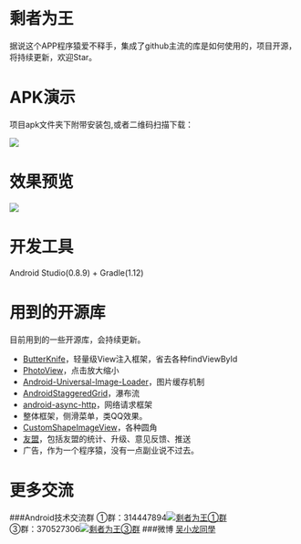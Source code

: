 
剩者为王
===========================
据说这个APP程序猿爱不释手，集成了github主流的库是如何使用的，项目开源，将持续更新，欢迎Star。

APK演示
===========================
项目apk文件夹下附带安装包,或者二维码扫描下载：

![](https://github.com/WuXiaolong/xUse/raw/master/screenshots/qrcode.png)

效果预览
===========================
![](https://github.com/WuXiaolong/xUse/raw/master/screenshots/screenshots.gif)

开发工具
===========================
Android Studio(0.8.9) + Gradle(1.12)

用到的开源库
===========================
目前用到的一些开源库，会持续更新。
* [ButterKnife](https://github.com/JakeWharton/butterknife)，轻量级View注入框架，省去各种findViewById
* [PhotoView](https://github.com/chrisbanes/PhotoView)，点击放大缩小
* [Android-Universal-Image-Loader](https://github.com/nostra13/Android-Universal-Image-Loader)，图片缓存机制
* [AndroidStaggeredGrid](https://github.com/etsy/AndroidStaggeredGrid)，瀑布流
* [android-async-http](https://github.com/loopj/android-async-http)，网络请求框架
* 整体框架，侧滑菜单，类QQ效果。
* [CustomShapeImageView](https://github.com/MostafaGazar/CustomShapeImageView)，各种圆角
* [友盟](http://www.umeng.com/)，包括友盟的统计、升级、意见反馈、推送
* 广告，作为一个程序猿，没有一点副业说不过去。

更多交流
===========================
###Android技术交流群
①群：314447894<a target="_blank" href="http://shang.qq.com/wpa/qunwpa?idkey=d53385cf84362cc7f75360c2d847a573b04ac78deeb567d98f32e13dd95190d9"><img border="0" src="http://pub.idqqimg.com/wpa/images/group.png" alt="剩者为王①群" title="剩者为王①群"></a><br>
③群：370527306<a target="_blank" href="http://shang.qq.com/wpa/qunwpa?idkey=0a992ba077da4c8325cbfef1c9e81f0443ffb782a0f2135c1a8f7326baac58ac"><img border="0" src="http://pub.idqqimg.com/wpa/images/group.png" alt="剩者为王③群" title="剩者为王③群"></a>
###微博
[吴小龙同學](http://weibo.com/u/2175011601)

